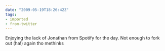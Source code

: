 ```yaml
---
date: "2009-05-19T18:26:42Z"
tags:
- imported
- from-twitter
---
```

Enjoying the lack of Jonathan from Spotify for the day. Not enough to fork out \(ha\!\) again tho methinks
